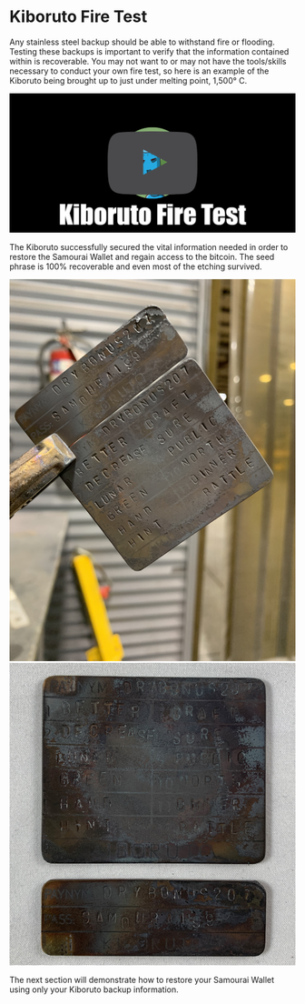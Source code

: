 # Kiboruto Fire Test
Any stainless steel backup should be able to withstand fire or flooding. Testing these backups is important to verify that the information contained within is recoverable. You may not want to or may not have the tools/skills necessary to conduct your own fire test, so here is an example of the Kiboruto being brought up to just under melting point, 1,500° C.  

[![Kiboruto Fire Test](/assets/Thumbnail-FireTest_01.png)](https://media.econoalchemist.com/w/vBzAeRBCNihmKtMb1cLJ4t "Kiboruto Fire Test")

The Kiboruto successfully secured the vital information needed in order to restore the Samourai Wallet and regain access to the bitcoin. The seed phrase is 100% recoverable and even most of the etching survived.  

<p align="center">
<img src="assets/kiboruto03.JPG">
<img src="assets/kiboruto04.JPG">
</p>

The next section will demonstrate how to restore your Samourai Wallet using only your Kiboruto backup information. 
